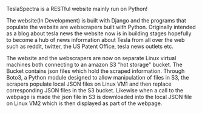 TeslaSpectra is a RESTful website mainly run on Python!

The website(In Development) is built with Django and the programs that populate the website are webscrapers built with Python. Originally intended as a blog about tesla news the website now is in building stages hopefully to become a hub of news information about Tesla from all over the web such as reddit, twitter, the US Patent Office, tesla news outlets etc.

The website and the webscrapers are now on separate Linux virtual machines both connecting to an amazon S3 "hot storage" bucket. The Bucket contains json files which hold the scraped information. Through Boto3, a Python module designed to allow manipulation of files in S3, the scrapers populate local JSON files on Linux VM1 and then replace corresponding JSON files in the S3 bucket. Likewise when a call to the webpage is made the json file in S3 is downloaded into the local JSON file on Linux VM2 which is then displayed as part of the webpage.

